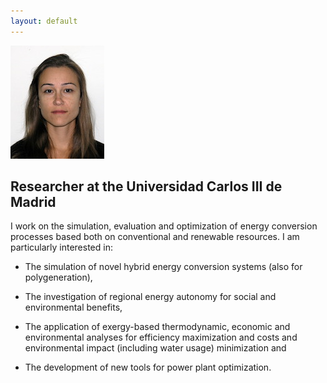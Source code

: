 ```yaml
---
layout: default
---
```


![Fontina Petrakopoulou](/files/fontina_profile.jpg)

Researcher at the Universidad Carlos III de Madrid
---

I work on the simulation, evaluation and optimization of energy conversion processes
based both on conventional and renewable resources.
I am particularly interested in:

- The simulation of novel hybrid energy conversion systems (also for polygeneration),

- The investigation of regional energy autonomy for social and environmental
benefits,

- The application of exergy-based thermodynamic, economic and environmental
analyses for efficiency maximization and costs and
environmental impact (including water usage) minimization and

- The development of new tools for power plant optimization.
